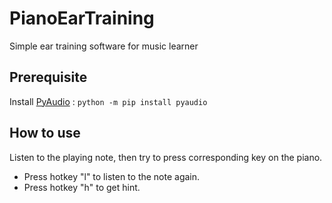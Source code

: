 # PianoEarTraining
Simple ear training software for music learner

## Prerequisite
Install [PyAudio](https://pypi.python.org/pypi/PyAudio) : ```python -m pip install pyaudio```

## How to use
Listen to the playing note, then try to press corresponding key on the piano.
* Press hotkey "l" to listen to the note again.
* Press hotkey "h" to get hint.
